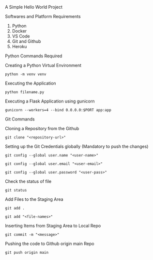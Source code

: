 A Simple Hello World Project

Softwares and Platform Requirements

1. Python
2. Docker
3. VS Code
3. Git and Github
4. Heroku


Python Commands Required

Creating a Python Virtual Environment

```
python -m venv venv
```

Executing the Application

```
python filename.py
```

Executing a Flask Application using gunicorn

```
gunicorn --workers=4 --bind 0.0.0.0:$PORT app:app
```



Git Commands


Cloning a Repository from the Github

```
git clone "<repository-url>"
```


Setting up the Git Credentials globally (Mandatory to push the changes)

```
git config --global user.name "<user-name>"
```
```
git config --global user.email "<user-email>"
```
```
git config --global user.password "<user-pass>"
```


Check the status of file

```
git status
```


Add Files to the Staging Area

```
git add .
```

```
git add "<file-names>"
```

Inserting Items from Staging Area to Local Repo

```
git commit -m "<message>"
```

Pushing the code to Github origin  main Repo

```
git push origin main
```